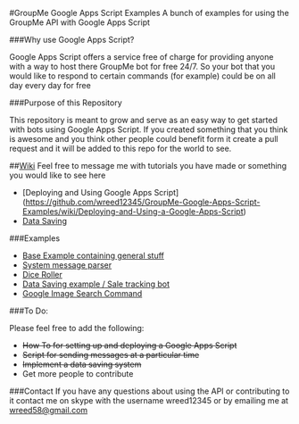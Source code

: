 #GroupMe Google Apps Script Examples
A bunch of examples for using the GroupMe API with Google Apps Script

###Why use Google Apps Script?

Google Apps Script offers a service free of charge for providing anyone with a way to host there GroupMe bot for free 24/7. So your bot that you would like to respond to certain commands (for example) could be on all day every day for free

###Purpose of this Repository

This repository is meant to grow and serve as an easy way to get started with bots using Google Apps Script. If you created something that you think is awesome and you think other people could benefit form it create a pull request and it will be added to this repo for the world to see.

##[Wiki](https://github.com/wreed12345/GroupMe-Google-Apps-Script-Examples/wiki)
Feel free to message me with tutorials you have made or something you would like to see here
- [Deploying and Using Google Apps Script] (https://github.com/wreed12345/GroupMe-Google-Apps-Script-Examples/wiki/Deploying-and-Using-a-Google-Apps-Script)
- [Data Saving](https://github.com/wreed12345/GroupMe-Google-Apps-Script-Examples/wiki/Data-Saving)

###Examples
- [Base Example containing general stuff](https://github.com/wreed12345/GroupMe-Google-Apps-Script-Examples/blob/master/Base.gs)
- [System message parser](https://github.com/wreed12345/GroupMe-Google-Apps-Script-Examples/blob/master/Random%20Examples/system_parse.gs)
- [Dice Roller](https://github.com/wreed12345/GroupMe-Google-Apps-Script-Examples/blob/master/Random%20Examples/Dice.gs)
- [Data Saving example / Sale tracking bot](https://github.com/wreed12345/GroupMe-Google-Apps-Script-Examples/blob/master/Data%20Saving/DataMap%20Saving/SaleTrackerBot.gs)
- [Google Image Search Command](https://github.com/wreed12345/GroupMe-Google-Apps-Script-Examples/blob/master/Random%20Examples/Images.gs)


###To Do:

Please feel free to add the following:
- ~~How To for setting up and deploying a Google Apps Script~~
- ~~Script for sending messages at a particular time~~
- ~~Implement a data saving system~~
- Get more people to contribute
 
###Contact
If you have any questions about using the API or contributing to it contact me on skype with the username wreed12345 or by emailing me at wreed58@gmail.com


